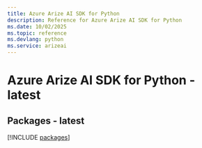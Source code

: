 ```yaml
---
title: Azure Arize AI SDK for Python
description: Reference for Azure Arize AI SDK for Python
ms.date: 10/02/2025
ms.topic: reference
ms.devlang: python
ms.service: arizeai
---
```

# Azure Arize AI SDK for Python - latest
## Packages - latest
[!INCLUDE [packages](arize-ai-index.md)]